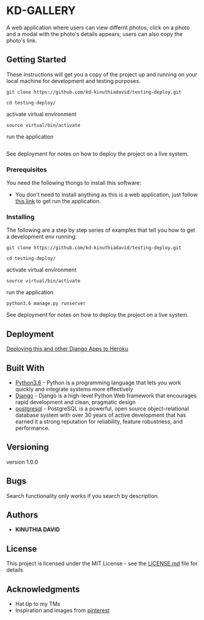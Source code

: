 # KD-GALLERY

A web application where users can view differnt photos, click on a photo and a modal with the photo's details appears; users can also copy the photo's link.

## Getting Started

These instructions will get you a copy of the project up and running on your local machine for development and testing purposes.

```
git clone https://github.com/kd-kinuthiadavid/testing-deploy.git
```
```
cd testing-deploy/
```
activate virtual environment

  ```
  source virtual/bin/activate
  ```
run the application

```python3.6 manage.py runserver
```
See deployment for notes on how to deploy the project on a live system.

### Prerequisites

You need the following thongs to install this software:
* You don't need to install anything as this is a web application, just follow [this link](https://kd-third-gallery.herokuapp.com/) to get run the application.

### Installing

The following are a step by step series of examples that tell you how to get a development env running:

```
git clone https://github.com/kd-kinuthiadavid/testing-deploy.git
```
```
cd testing-deploy/

```
activate virtual environment

  ```
  source virtual/bin/activate

  ```
run the application

```
python3.6 manage.py runserver

```
See deployment for notes on how to deploy the  project on a live system.


## Deployment

[Deploying this and other Django Apps to Heroku](https://gist.github.com/Benard18/01e28cfbd911f87c7df8ee33cbdaa593)

## Built With

* [Python3.6](https://www.python.org/) - Python is a programming language that lets you work quickly
and integrate systems more effectively
* [Django](https://www.djangoproject.com/) - Django is a high-level Python Web framework that encourages rapid    development and clean, pragmatic design
* [postgresql](https://www.postgresql.org/) - PostgreSQL is a powerful, open source object-relational database system with over 30 years of active development that has earned it a strong reputation for reliability, feature robustness, and performance.



## Versioning

version 1.0.0

## Bugs

Search functionality only works if you search by description.

## Authors

* **KINUTHIA DAVID**

## License

This project is licensed under the MIT License - see the [LICENSE.md](LICENSE.md) file for details

## Acknowledgments

* Hat tip to my TMs
* Inspiration and images from [pinterest](https://www.pinterest.com/)
